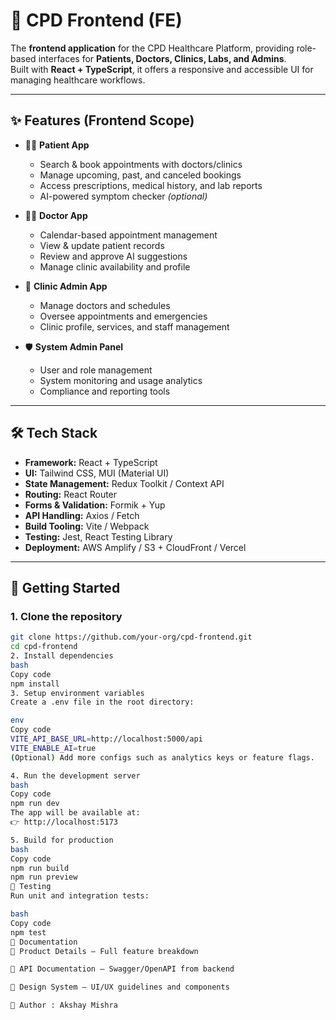 # 🎨 CPD Frontend (FE)

The **frontend application** for the CPD Healthcare Platform, providing role-based interfaces for **Patients, Doctors, Clinics, Labs, and Admins**.  
Built with **React + TypeScript**, it offers a responsive and accessible UI for managing healthcare workflows.

---

## ✨ Features (Frontend Scope)

- 🧑‍⚕️ **Patient App**
  - Search & book appointments with doctors/clinics
  - Manage upcoming, past, and canceled bookings
  - Access prescriptions, medical history, and lab reports
  - AI-powered symptom checker *(optional)*

- 👨‍⚕️ **Doctor App**
  - Calendar-based appointment management
  - View & update patient records
  - Review and approve AI suggestions
  - Manage clinic availability and profile

- 🏥 **Clinic Admin App**
  - Manage doctors and schedules
  - Oversee appointments and emergencies
  - Clinic profile, services, and staff management

- 🛡️ **System Admin Panel**
  - User and role management
  - System monitoring and usage analytics
  - Compliance and reporting tools

---

## 🛠️ Tech Stack

- **Framework:** React + TypeScript  
- **UI:** Tailwind CSS, MUI (Material UI)  
- **State Management:** Redux Toolkit / Context API  
- **Routing:** React Router  
- **Forms & Validation:** Formik + Yup  
- **API Handling:** Axios / Fetch  
- **Build Tooling:** Vite / Webpack  
- **Testing:** Jest, React Testing Library  
- **Deployment:** AWS Amplify / S3 + CloudFront / Vercel  

---

## 🚀 Getting Started

### 1. Clone the repository
```bash
git clone https://github.com/your-org/cpd-frontend.git
cd cpd-frontend
2. Install dependencies
bash
Copy code
npm install
3. Setup environment variables
Create a .env file in the root directory:

env
Copy code
VITE_API_BASE_URL=http://localhost:5000/api
VITE_ENABLE_AI=true
(Optional) Add more configs such as analytics keys or feature flags.

4. Run the development server
bash
Copy code
npm run dev
The app will be available at:
👉 http://localhost:5173

5. Build for production
bash
Copy code
npm run build
npm run preview
🧪 Testing
Run unit and integration tests:

bash
Copy code
npm test
📖 Documentation
📄 Product Details – Full feature breakdown

📘 API Documentation – Swagger/OpenAPI from backend

🎨 Design System – UI/UX guidelines and components

📄 Author : Akshay Mishra